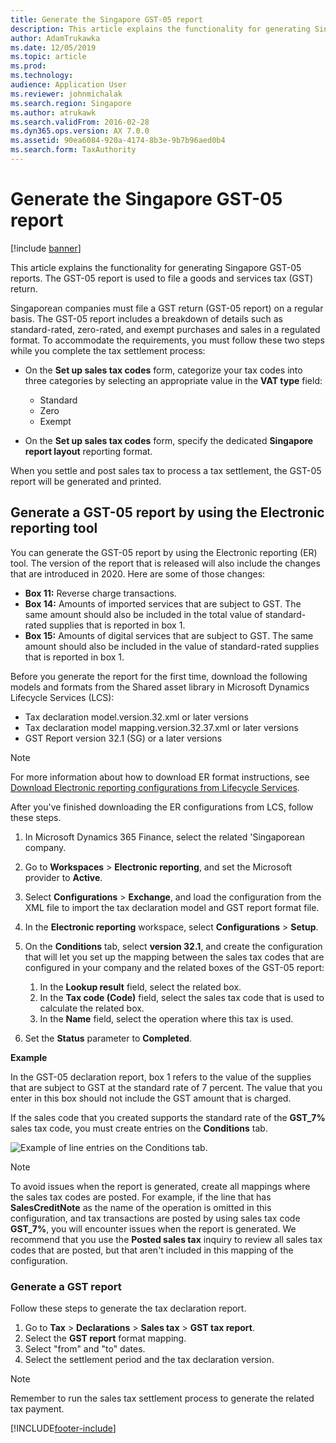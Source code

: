 ```yaml
---
title: Generate the Singapore GST-05 report
description: This article explains the functionality for generating Singapore GST-05 reports in Microsoft Dynamics 365 Finance. The GST-05 report is used to file a goods and services tax (GST) return.
author: AdamTrukawka
ms.date: 12/05/2019
ms.topic: article
ms.prod: 
ms.technology: 
audience: Application User
ms.reviewer: johnmichalak
ms.search.region: Singapore
ms.author: atrukawk
ms.search.validFrom: 2016-02-28
ms.dyn365.ops.version: AX 7.0.0
ms.assetid: 90ea6084-920a-4174-8b3e-9b7b96aed0b4
ms.search.form: TaxAuthority
---
```


# Generate the Singapore GST-05 report

[!include [banner](../../includes/banner.md)]

This article explains the functionality for generating Singapore GST-05 reports. The GST-05 report is used to file a goods and services tax (GST) return.

Singaporean companies must file a GST return (GST-05 report) on a regular basis. The GST-05 report includes a breakdown of details such as standard-rated, zero-rated, and exempt purchases and sales in a regulated format. To accommodate the requirements, you must follow these two steps while you complete the tax settlement process:

- On the **Set up sales tax codes** form, categorize your tax codes into three categories by selecting an appropriate value in the **VAT type** field:

    - Standard
    - Zero
    - Exempt

- On the **Set up sales tax codes** form, specify the dedicated **Singapore report layout** reporting format.

When you settle and post sales tax to process a tax settlement, the GST-05 report will be generated and printed.

## Generate a GST-05 report by using the Electronic reporting tool

You can generate the GST-05 report by using the Electronic reporting (ER) tool. The version of the report that is released will also include the changes that are introduced in 2020. Here are some of those changes:

- **Box 11:** Reverse charge transactions.
- **Box 14:** Amounts of imported services that are subject to GST. The same amount should also be included in the total value of standard-rated supplies that is reported in box 1.
- **Box 15:** Amounts of digital services that are subject to GST. The same amount should also be included in the value of standard-rated supplies that is reported in box 1.

Before you generate the report for the first time, download the following models and formats from the Shared asset library in Microsoft Dynamics Lifecycle Services (LCS):

- Tax declaration model.version.32.xml or later versions
- Tax declaration model mapping.version.32.37.xml or later versions
- GST Report version 32.1 (SG) or a later versions

> [!NOTE]
> For more information about how to download ER format instructions, see [Download Electronic reporting configurations from Lifecycle Services](../../../fin-ops-core/dev-itpro/analytics/download-electronic-reporting-configuration-lcs.md).

After you've finished downloading the ER configurations from LCS, follow these steps.

1. In Microsoft Dynamics 365 Finance, select the related 'Singaporean company.
2. Go to **Workspaces** \> **Electronic reporting**, and set the Microsoft provider to **Active**.
3. Select **Configurations** \> **Exchange**, and load the configuration from the XML file to import the tax declaration model and GST report format file.
4. In the **Electronic reporting** workspace, select **Configurations** \> **Setup**.
5. On the **Conditions** tab, select **version 32.1**, and create the configuration that will let you set up the mapping between the sales tax codes that are configured in your company and the related boxes of the GST-05 report:

    1. In the **Lookup result** field, select the related box.
    2. In the **Tax code (Code)** field, select the sales tax code that is used to calculate the related box.
    3. In the **Name** field, select the operation where this tax is used.

6. Set the **Status** parameter to **Completed**.

**Example**

In the GST-05 declaration report, box 1 refers to the value of the supplies that are subject to GST at the standard rate of 7 percent. The value that you enter in this box should not include the GST amount that is charged.

If the sales code that you created supports the standard rate of the **GST\_7%** sales tax code, you must create entries on the **Conditions** tab.

![Example of line entries on the Conditions tab.](../media/SG_GST_Report_Configuration.png)

> [!NOTE]
> To avoid issues when the report is generated, create all mappings where the sales tax codes are posted. For example, if the line that has **SalesCreditNote** as the name of the operation is omitted in this configuration, and tax transactions are posted by using sales tax code **GST\_7%**, you will encounter issues when the report is generated. We recommend that you use the **Posted sales tax** inquiry to review all sales tax codes that are posted, but that aren't included in this mapping of the configuration.

### Generate a GST report

Follow these steps to generate the tax declaration report.

1. Go to **Tax** \> **Declarations** \> **Sales tax** \> **GST tax report**.
2. Select the **GST report** format mapping.
3. Select "from" and "to" dates.
4. Select the settlement period and the tax declaration version.

> [!NOTE]
> Remember to run the sales tax settlement process to generate the related tax payment.


[!INCLUDE[footer-include](../../../includes/footer-banner.md)]
